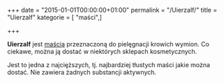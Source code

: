+++
date = "2015-01-01T00:00:00+01:00"
permalink = "/Uierzalf/"
title = "Uierzalf"
kategorie = [ "maści",]

+++

**Uierzalf** jest [maścią](/atopedia/maść "wikilink") przeznaczoną do pielęgnacji krowich wymion. Co ciekawe, można ją dostać w niektórych sklepach kosmetycznych.

Jest to jedna z najcięższych, tj. najbardziej tłustych maści jakie można dostać. Nie zawiera żadnych substancji aktywnych.
